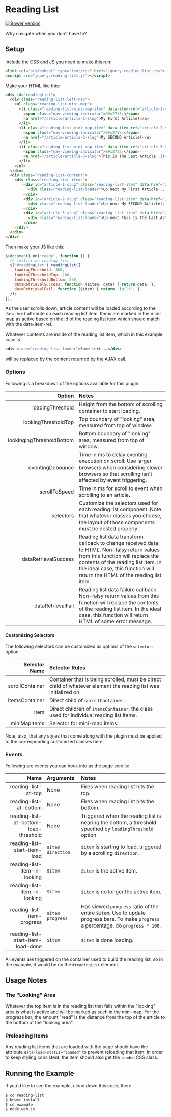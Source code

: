 # Reading List
[![Bower version](https://badge.fury.io/bo/reading-list.svg)](http://badge.fury.io/bo/reading-list)

Why navigate when you don't have to?


## Setup

Include the CSS and JS you need to make this run:
```html
<link rel="stylesheet" type="text/css" href="jquery.reading-list.css">
<script src="jquery.reading-list.js"></script>
```

Make your HTML like this:
```html
<div id="readingList">
  <div class="reading-list-left-nav">
    <ul class="reading-list-mini-map">
      <li class="reading-list-mini-map-item" data-item-ref="article-1-slug">
        <span class="nav-viewing-indicator">&#x2713;</span>
        <a href="/article/article-1-slug">My First Article!</a>
      </li>
      <li class="reading-list-mini-map-item" data-item-ref="article-2-slug">
        <span class="nav-viewing-indicator">&#x2713;</span>
        <a href="/article/article-2-slug">My SECOND Article!</a>
      </li>
      <li class="reading-list-mini-map-item" data-item-ref="article-3-slug">
        <span class="nav-viewing-indicator">&#x2713;</span>
        <a href="/article/article-3-slug">This Is The Last Article :(!</a>
      </li>
    </ul>
  </div>
  <div class="reading-list-content">
    <div class="reading-list-items">
        <div id="article-1-slug" class="reading-list-item" data-href="/article/article-1-slug">
          <div class="reading-list-loader">Up next My First Article!...</div>
        </div>
        <div id="article-2-slug" class="reading-list-item" data-href="/article/article-2-slug">
          <div class="reading-list-loader">Up next My SECOND Article!...</div>
        </div>
        <div id="article-3-slug" class="reading-list-item" data-href="/article/article-3-slug">
          <div class="reading-list-loader">Up next This Is The Last Article :(!...</div>
        </div>
    </div>
  </div>
</div>
```

Then make your JS like this:
```javascript
$(document).on('ready', function () {
  // initialize reading list
  $('#readingList').readingList({
    loadingThreshold: 300,
    lookingThresholdTop: 200,
    lookingThresholdBottom: 250,
    dataRetrievalSuccess: function ($item, data) { return data; },
    dataRetrievalFail: function ($item) { return 'fail!'; }
  });
});
```

As the user scrolls down, article content will be loaded according to the ```data-href```
attribute on each reading list item. Items are marked in the mini-map as active
based on the id of the reading list item which should match with the data-item-ref.

Whatever contents are inside of the reading list item, which in this example case is
```html
<div class="reading-list-loader">Some text...</div>
```
will be replaced by the content returned by the AJAX call.

### Options
Following is a breakdown of the options available for this plugin:

| Option | Notes |
|--------:|:-------|
| loadingThreshold | Height from the bottom of scrolling container to start loading. |
| lookingThresholdTop | Top boundary of "looking" area, measured from top of window. |
| lookingingThresholdBottom | Bottom boundary of "looking" area, measured from top of window. |
| eventingDebounce | Time in ms to delay eventing execution on scroll. Use larger browsers when considering slower browsers so that scrolling isn't affected by event triggering. |
| scrollToSpeed | Time in ms for scroll to event when scrolling to an article. |
| selectors | Customize the selectors used for each reading list component. Note that whatever classes you choose, the layout of those components must be nested properly. |
| dataRetrievalSuccess | Reading list data transform callback to change received data to HTML. Non-falsy return values from this function will replace the contents of the reading list item. In the ideal case, this function will return the HTML of the reading list item. |
| dataRetrievalFail | Reading list data failure callback. Non-falsy return values from this function will replace the contents of the reading list item. In the ideal case, this function will return HTML of some error message. |

#### Customizing Selectors
The following selectors can be customized as options of the ```selectors``` option:

| Selector Name | Selector Rules |
|--------------:|:---------------|
| scrollContainer | Container that is being scrolled, must be direct child of whatever element the reading list was initialized on. |
| itemsContainer | Direct child of ```scrollContainer```. |
| item | Direct children of ```itemsContainer```, the class used for individual reading list items.  |
| miniMapItems | Selector for mini-map items. |

Note, also, that any styles that come along with the plugin must be applied to the corresponding customized classes here.

### Events
Following are events you can hook into as the page scrolls:

| Name | Arguments | Notes |
|-----:|:----------|:------|
| reading-list-at-top | None | Fires when reading list hits the top. |
| reading-list-at-bottom | None | Fires when reading list hits the bottom. |
| reading-list-at-bottom-load-threshold | None | Triggered when the reading list is nearing the bottom, a threshold specified by ```loadingThreshold``` option. |
| reading-list-start-item-load | ```$item``` ```direction``` | ```$item``` is starting to load, triggered by a scrolling ```direction```. |
| reading-list-item-in-looking | ```$item``` | ```$item``` is the active item. |
| reading-list-item-in-looking | ```$item``` | ```$item``` is no longer the active item. |
| reading-list-item-progress | ```$item``` ```progress``` | Has viewed ```progress``` ratio of the entire ```$item```. Use to update progress bars. To make ```progress``` a percentage, do ```progress * 100```.  |
| reading-list-start-item-load-done | ```$item``` | ```$item``` is done loading. |

All events are triggered on the container used to build the reading list, so in the example, it would be on the ```#readingList``` element.

## Usage Notes

### The "Looking" Area
Whatever the top item is in the reading list that falls within the "looking"
area is what is active and will be marked as such in the mini-map. For the
progress bar, the amount "read" is the distance from the top of the article to
the bottom of the "looking area".

### Preloading Items
Any reading list items that are loaded with the page should have the attribute ```data-load-status="loaded"``` to prevent reloading that item. In order to keep
styling consistent, the item should also get the ```loaded``` CSS class.

## Running the Example
If you'd like to see the example, clone down this code, then:
```bash
$ cd reading-list
$ bower install
$ cd example
$ node web.js
```
